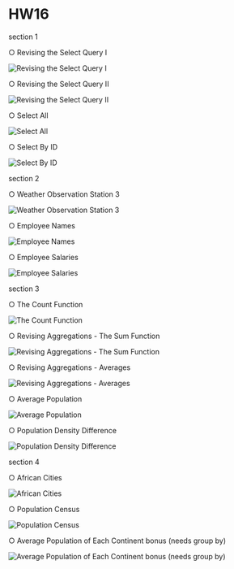 # HW16

section 1

○ Revising the Select Query I

![Revising the Select Query I](https://github.com/MahdiyarMohajer/HW16/assets/121476147/f6480a47-1a7b-44b4-87ce-c399daaa8ba5)


○ Revising the Select Query II

![Revising the Select Query II](https://github.com/MahdiyarMohajer/HW16/assets/121476147/6a9b15bd-97a5-41c7-92ba-c816fb94a218)


○ Select All

![Select All](https://github.com/MahdiyarMohajer/HW16/assets/121476147/fe28d38c-07f1-4c5c-a3df-5a58e1cfcc06)


○ Select By ID

![Select By ID](https://github.com/MahdiyarMohajer/HW16/assets/121476147/0b635fd9-aab9-4005-bc61-fe8b962b64bb)



section 2

○ Weather Observation Station 3

![Weather Observation Station 3](https://github.com/MahdiyarMohajer/HW16/assets/121476147/d277584c-8234-405f-844a-95a8756e7e76)


○ Employee Names

![Employee Names](https://github.com/MahdiyarMohajer/HW16/assets/121476147/8156d528-479b-4bee-89df-3f5dfead0ed5)


○ Employee Salaries

![Employee Salaries](https://github.com/MahdiyarMohajer/HW16/assets/121476147/84d46780-0188-4663-853c-4a8a9d984894)



section 3

○ The Count Function

![The Count Function](https://github.com/MahdiyarMohajer/HW16/assets/121476147/18e66ea5-c27a-481a-b8fa-b55af16a15e1)


○ Revising Aggregations - The Sum Function

![Revising Aggregations - The Sum Function](https://github.com/MahdiyarMohajer/HW16/assets/121476147/b2e15404-967f-4a54-86be-d13a52be5e3b)


○ Revising Aggregations - Averages

![Revising Aggregations - Averages](https://github.com/MahdiyarMohajer/HW16/assets/121476147/fa090477-19ca-4f16-9d90-7c7407009595)


○ Average Population

![Average Population](https://github.com/MahdiyarMohajer/HW16/assets/121476147/460b7fed-5cba-411b-983a-ceb57fd40eaf)


○ Population Density Difference

![Population Density Difference](https://github.com/MahdiyarMohajer/HW16/assets/121476147/e1e4fa3d-6b2a-4263-9b1e-8f75a5d5b89f)



section 4

○ African Cities

![African Cities](https://github.com/MahdiyarMohajer/HW16/assets/121476147/10d3e174-1d6e-488f-93c1-93f975dc4cc3)


○ Population Census

![Population Census](https://github.com/MahdiyarMohajer/HW16/assets/121476147/683ec739-6dad-4595-a38d-15583d70c551)


○ Average Population of Each Continent bonus (needs group by)

![Average Population of Each Continent bonus (needs group by)](https://github.com/MahdiyarMohajer/HW16/assets/121476147/e6a40094-f444-44a4-b13a-f74f0c99417e)

